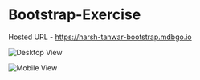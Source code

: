 # Bootstrap-Exercise

Hosted URL - https://harsh-tanwar-bootstrap.mdbgo.io

![Desktop View](https://i.imgur.com/mjZqV7I.png)

![Mobile View](https://i.imgur.com/Yvqlo7X.png)
